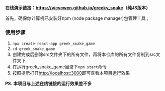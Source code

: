 <b>在线演示链接：<a href="https://vicycwen.github.io/greeky_snake">https://vicycwen.github.io/greeky_snake</a>（纯JS版本）</b>

首先，确保你计算机已安装好npm (node package manager)包管理工具；

<h3>使用步骤</h3>
<ol>
    <li><code>npx create-react-app greek_snake_game</code></li>
	<li><code>cd greek_snake_game</code></li>
    <li>创建完成后删除src文件夹下的所有文件，再将本仓库的所有文件复制到src文件夹下</li>
    <li>在运行greek_snake_game目录下<code>npm start</code>命令</li>
    <li>按照提示打开<a href="http://localhost:3000">http://localhost:3000</a>即可查看本项目运行效果</li>
</ol>

<b>PS. 本项目与上述在线链接的运行效果差不多</b>

